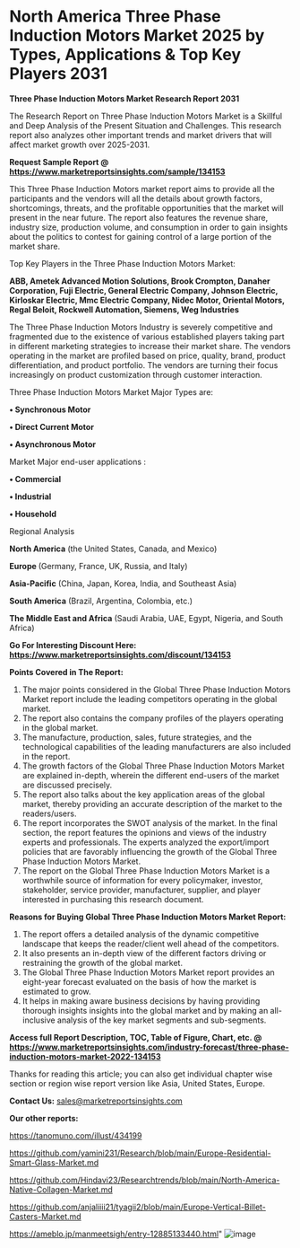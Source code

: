 # North America Three Phase Induction Motors Market 2025 by Types, Applications & Top Key Players 2031

<strong>Three Phase Induction Motors Market Research Report 2031</strong>

The Research Report on Three Phase Induction Motors Market is a Skillful and Deep Analysis of the Present Situation and Challenges. This research report also analyzes other important trends and market drivers that will affect market growth over 2025-2031.

<strong>Request Sample Report @ <a href=https://www.marketreportsinsights.com/sample/134153>https://www.marketreportsinsights.com/sample/134153</a></strong>

This Three Phase Induction Motors market report aims to provide all the participants and the vendors will all the details about growth factors, shortcomings, threats, and the profitable opportunities that the market will present in the near future. The report also features the revenue share, industry size, production volume, and consumption in order to gain insights about the politics to contest for gaining control of a large portion of the market share.

Top Key Players in the Three Phase Induction Motors Market:

<strong>ABB, Ametek Advanced Motion Solutions, Brook Crompton, Danaher Corporation, Fuji Electric, General Electric Company, Johnson Electric, Kirloskar Electric, Mmc Electric Company, Nidec Motor, Oriental Motors, Regal Beloit, Rockwell Automation, Siemens, Weg Industries</strong>

The Three Phase Induction Motors Industry is severely competitive and fragmented due to the existence of various established players taking part in different marketing strategies to increase their market share. The vendors operating in the market are profiled based on price, quality, brand, product differentiation, and product portfolio. The vendors are turning their focus increasingly on product customization through customer interaction.

Three Phase Induction Motors Market Major Types are:

<strong>• Synchronous Motor

• Direct Current Motor

• Asynchronous Motor</strong>

Market Major end-user applications :

<strong>• Commercial

• Industrial

• Household</strong>

Regional Analysis

</u><strong><b>North America</b></strong> (the United States, Canada, and Mexico)

<strong><b>Europe </b></strong>(Germany, France, UK, Russia, and Italy)

<strong><b>Asia-Pacific</b></strong> (China, Japan, Korea, India, and Southeast Asia)

<strong><b>South America</b></strong> (Brazil, Argentina, Colombia, etc.)

<strong><b>The Middle East and Africa</b></strong> (Saudi Arabia, UAE, Egypt, Nigeria, and South Africa)

<strong>Go For Interesting Discount Here: <a href=https://www.marketreportsinsights.com/discount/134153>https://www.marketreportsinsights.com/discount/134153</a></strong>

<strong>Points Covered in The Report:</strong>
<ol>
  <li>The major points considered in the Global Three Phase Induction Motors Market report include the leading competitors operating in the global market.</li>
  <li>The report also contains the company profiles of the players operating in the global market.</li>
  <li>The manufacture, production, sales, future strategies, and the technological capabilities of the leading manufacturers are also included in the report.</li>
  <li>The growth factors of the Global Three Phase Induction Motors Market are explained in-depth, wherein the different end-users of the market are discussed precisely.</li>
  <li>The report also talks about the key application areas of the global market, thereby providing an accurate description of the market to the readers/users.</li>
  <li>The report incorporates the SWOT analysis of the market. In the final section, the report features the opinions and views of the industry experts and professionals. The experts analyzed the export/import policies that are favorably influencing the growth of the Global Three Phase Induction Motors Market.</li>
  <li>The report on the Global Three Phase Induction Motors Market is a worthwhile source of information for every policymaker, investor, stakeholder, service provider, manufacturer, supplier, and player interested in purchasing this research document.</li>
</ol>
<strong>Reasons for Buying Global Three Phase Induction Motors Market Report:</strong>

<ol>
  <li>The report offers a detailed analysis of the dynamic competitive landscape that keeps the reader/client well ahead of the competitors.</li>
  <li>It also presents an in-depth view of the different factors driving or restraining the growth of the global market.</li>
  <li>The Global Three Phase Induction Motors Market report provides an eight-year forecast evaluated on the basis of how the market is estimated to grow.</li>
  <li>It helps in making aware business decisions by having providing thorough insights insights into the global market and by making an all-inclusive analysis of the key market segments and sub-segments.</li>
</ol>
<strong>Access full Report Description, TOC, Table of Figure, Chart, etc. @ <a href=https://www.marketreportsinsights.com/industry-forecast/three-phase-induction-motors-market-2022-134153>https://www.marketreportsinsights.com/industry-forecast/three-phase-induction-motors-market-2022-134153</a></strong>


Thanks for reading this article; you can also get individual chapter wise section or region wise report version like Asia, United States, Europe.

<strong>Contact Us:</strong>
sales@marketreportsinsights.com

<strong>Our other reports:</strong>

<a href=https://tanomuno.com/illust/434199>https://tanomuno.com/illust/434199</a>

<a href=https://github.com/yamini231/Research/blob/main/Europe-Residential-Smart-Glass-Market.md>https://github.com/yamini231/Research/blob/main/Europe-Residential-Smart-Glass-Market.md</a>

<a href=https://github.com/Hindavi23/Researchtrends/blob/main/North-America-Native-Collagen-Market.md>https://github.com/Hindavi23/Researchtrends/blob/main/North-America-Native-Collagen-Market.md</a>

<a href=https://github.com/anjaliiii21/tyagii2/blob/main/Europe-Vertical-Billet-Casters-Market.md>https://github.com/anjaliiii21/tyagii2/blob/main/Europe-Vertical-Billet-Casters-Market.md</a>

<a href=https://ameblo.jp/manmeetsigh/entry-12885133440.html>https://ameblo.jp/manmeetsigh/entry-12885133440.html</a>"
![image](https://github.com/user-attachments/assets/32f963ad-0222-459c-9d53-18b466e7b4a7)
